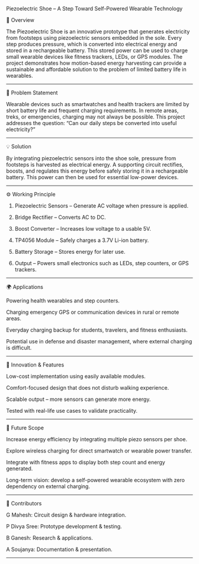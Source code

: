 Piezoelectric Shoe – A Step Toward Self-Powered Wearable Technology

📌 Overview

The Piezoelectric Shoe is an innovative prototype that generates electricity from footsteps using piezoelectric sensors embedded in the sole. Every step produces pressure, which is converted into electrical energy and stored in a rechargeable battery. This stored power can be used to charge small wearable devices like fitness trackers, LEDs, or GPS modules. The project demonstrates how motion-based energy harvesting can provide a sustainable and affordable solution to the problem of limited battery life in wearables.


---

🚩 Problem Statement

Wearable devices such as smartwatches and health trackers are limited by short battery life and frequent charging requirements. In remote areas, treks, or emergencies, charging may not always be possible. This project addresses the question:
“Can our daily steps be converted into useful electricity?”


---

💡 Solution

By integrating piezoelectric sensors into the shoe sole, pressure from footsteps is harvested as electrical energy. A supporting circuit rectifies, boosts, and regulates this energy before safely storing it in a rechargeable battery. This power can then be used for essential low-power devices.


---

⚙ Working Principle

1. Piezoelectric Sensors – Generate AC voltage when pressure is applied.


2. Bridge Rectifier – Converts AC to DC.


3. Boost Converter – Increases low voltage to a usable 5V.


4. TP4056 Module – Safely charges a 3.7V Li-ion battery.


5. Battery Storage – Stores energy for later use.


6. Output – Powers small electronics such as LEDs, step counters, or GPS trackers.




---

🌍 Applications

Powering health wearables and step counters.

Charging emergency GPS or communication devices in rural or remote areas.

Everyday charging backup for students, travelers, and fitness enthusiasts.

Potential use in defense and disaster management, where external charging is difficult.



---

🚀 Innovation & Features

Low-cost implementation using easily available modules.

Comfort-focused design that does not disturb walking experience.

Scalable output – more sensors can generate more energy.

Tested with real-life use cases to validate practicality.



---

🔮 Future Scope

Increase energy efficiency by integrating multiple piezo sensors per shoe.

Explore wireless charging for direct smartwatch or wearable power transfer.

Integrate with fitness apps to display both step count and energy generated.

Long-term vision: develop a self-powered wearable ecosystem with zero dependency on external charging.



---

👥 Contributors

G Mahesh: Circuit design & hardware integration.

P Divya Sree: Prototype development & testing.

B Ganesh: Research & applications.

A Soujanya: Documentation & presentation.



---
